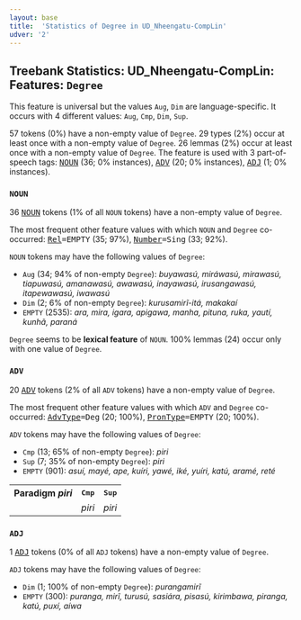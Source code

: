 ```yaml
---
layout: base
title:  'Statistics of Degree in UD_Nheengatu-CompLin'
udver: '2'
---
```


## Treebank Statistics: UD_Nheengatu-CompLin: Features: `Degree`

This feature is universal but the values `Aug`, `Dim` are language-specific.
It occurs with 4 different values: `Aug`, `Cmp`, `Dim`, `Sup`.

57 tokens (0%) have a non-empty value of `Degree`.
29 types (2%) occur at least once with a non-empty value of `Degree`.
26 lemmas (2%) occur at least once with a non-empty value of `Degree`.
The feature is used with 3 part-of-speech tags: <tt><a href="yrl_complin-pos-NOUN.html">NOUN</a></tt> (36; 0% instances), <tt><a href="yrl_complin-pos-ADV.html">ADV</a></tt> (20; 0% instances), <tt><a href="yrl_complin-pos-ADJ.html">ADJ</a></tt> (1; 0% instances).

### `NOUN`

36 <tt><a href="yrl_complin-pos-NOUN.html">NOUN</a></tt> tokens (1% of all `NOUN` tokens) have a non-empty value of `Degree`.

The most frequent other feature values with which `NOUN` and `Degree` co-occurred: <tt><a href="yrl_complin-feat-Rel.html">Rel</a></tt><tt>=EMPTY</tt> (35; 97%), <tt><a href="yrl_complin-feat-Number.html">Number</a></tt><tt>=Sing</tt> (33; 92%).

`NOUN` tokens may have the following values of `Degree`:

* `Aug` (34; 94% of non-empty `Degree`): <em>buyawasú, miráwasú, mirawasú, tiapuwasú, amanawasú, awawasú, inayawasú, irusangawasú, itapewawasú, iwawasú</em>
* `Dim` (2; 6% of non-empty `Degree`): <em>kurusamirĩ-itá, makakaí</em>
* `EMPTY` (2535): <em>ara, mira, igara, apigawa, manha, pituna, ruka, yautí, kunhã, paraná</em>

`Degree` seems to be **lexical feature** of `NOUN`. 100% lemmas (24) occur only with one value of `Degree`.

### `ADV`

20 <tt><a href="yrl_complin-pos-ADV.html">ADV</a></tt> tokens (2% of all `ADV` tokens) have a non-empty value of `Degree`.

The most frequent other feature values with which `ADV` and `Degree` co-occurred: <tt><a href="yrl_complin-feat-AdvType.html">AdvType</a></tt><tt>=Deg</tt> (20; 100%), <tt><a href="yrl_complin-feat-PronType.html">PronType</a></tt><tt>=EMPTY</tt> (20; 100%).

`ADV` tokens may have the following values of `Degree`:

* `Cmp` (13; 65% of non-empty `Degree`): <em>piri</em>
* `Sup` (7; 35% of non-empty `Degree`): <em>piri</em>
* `EMPTY` (901): <em>asuí, mayé, ape, kuíri, yawé, iké, yuíri, katú, aramé, reté</em>

<table>
  <tr><th>Paradigm <i>piri</i></th><th><tt>Cmp</tt></th><th><tt>Sup</tt></th></tr>
  <tr><td><tt></tt></td><td><em>piri</em></td><td><em>piri</em></td></tr>
</table>

### `ADJ`

1 <tt><a href="yrl_complin-pos-ADJ.html">ADJ</a></tt> tokens (0% of all `ADJ` tokens) have a non-empty value of `Degree`.

`ADJ` tokens may have the following values of `Degree`:

* `Dim` (1; 100% of non-empty `Degree`): <em>purangamirĩ</em>
* `EMPTY` (300): <em>puranga, mirĩ, turusú, sasiára, pisasú, kirimbawa, piranga, katú, puxí, aíwa</em>

